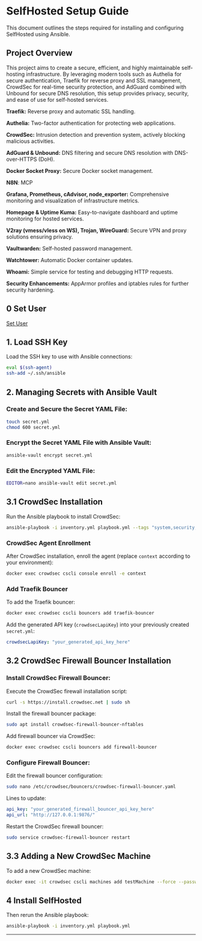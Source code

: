# SelfHosted Setup Guide

This document outlines the steps required for installing and configuring SelfHosted using Ansible.

## Project Overview

This project aims to create a secure, efficient, and highly maintainable self-hosting infrastructure. By leveraging modern tools such as Authelia for secure authentication, Traefik for reverse proxy and SSL management, CrowdSec for real-time security protection, and AdGuard combined with Unbound for secure DNS resolution, this setup provides privacy, security, and ease of use for self-hosted services.



**Traefik:** Reverse proxy and automatic SSL handling.

**Authelia:** Two-factor authentication for protecting web applications.

**CrowdSec:** Intrusion detection and prevention system, actively blocking malicious activities.

**AdGuard & Unbound:** DNS filtering and secure DNS resolution with DNS-over-HTTPS (DoH).

**Docker Socket Proxy:** Secure Docker socket management.

**N8N**: MCP

**Grafana, Prometheus, cAdvisor, node_exporter:** Comprehensive monitoring and visualization of infrastructure metrics.

**Homepage & Uptime Kuma:** Easy-to-navigate dashboard and uptime monitoring for hosted services.

**V2ray (vmess/vless on WS), Trojan, WireGuard:** Secure VPN and proxy solutions ensuring privacy.

**Vaultwarden:** Self-hosted password management.

**Watchtower:** Automatic Docker container updates.

**Whoami:** Simple service for testing and debugging HTTP requests.

**Security Enhancements:** AppArmor profiles and iptables rules for further security hardening.

## 0 Set User

[Set User](https://github.com/atomdeniz/server/edit/main/USER.md)


## 1. Load SSH Key

Load the SSH key to use with Ansible connections:

```bash
eval $(ssh-agent)
ssh-add ~/.ssh/ansible
```

## 2. Managing Secrets with Ansible Vault

### Create and Secure the Secret YAML File:

```bash
touch secret.yml
chmod 600 secret.yml
```

### Encrypt the Secret YAML File with Ansible Vault:

```bash
ansible-vault encrypt secret.yml
```

### Edit the Encrypted YAML File:

```bash
EDITOR=nano ansible-vault edit secret.yml
```

## 3.1 CrowdSec Installation

Run the Ansible playbook to install CrowdSec:

```bash
ansible-playbook -i inventory.yml playbook.yml --tags "system,security,docker,crowdsec"
```

### CrowdSec Agent Enrollment

After CrowdSec installation, enroll the agent (replace `context` according to your environment):

```bash
docker exec crowdsec cscli console enroll -e context
```

### Add Traefik Bouncer

To add the Traefik bouncer:

```bash
docker exec crowdsec cscli bouncers add traefik-bouncer
```

Add the generated API key (`crowdsecLapiKey`) into your previously created `secret.yml`:

```yaml
crowdsecLapiKey: "your_generated_api_key_here"
```

## 3.2 CrowdSec Firewall Bouncer Installation

### Install CrowdSec Firewall Bouncer:

Execute the CrowdSec firewall installation script:

```bash
curl -s https://install.crowdsec.net | sudo sh
```

Install the firewall bouncer package:

```bash
sudo apt install crowdsec-firewall-bouncer-nftables
```

Add firewall bouncer via CrowdSec:

```bash
docker exec crowdsec cscli bouncers add firewall-bouncer
```

### Configure Firewall Bouncer:

Edit the firewall bouncer configuration:

```bash
sudo nano /etc/crowdsec/bouncers/crowdsec-firewall-bouncer.yaml
```

Lines to update:

```yaml
api_key: "your_generated_firewall_bouncer_api_key_here"
api_url: "http://127.0.0.1:9876/"
```

Restart the CrowdSec firewall bouncer:

```bash
sudo service crowdsec-firewall-bouncer restart
```

## 3.3 Adding a New CrowdSec Machine

To add a new CrowdSec machine:

```bash
docker exec -it crowdsec cscli machines add testMachine --force --password "your_password"
```

## 4 Install SelfHosted
Then rerun the Ansible playbook:

```bash
ansible-playbook -i inventory.yml playbook.yml
```
---
